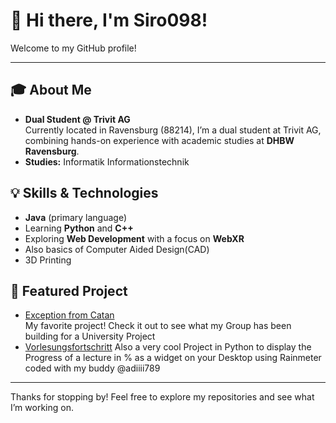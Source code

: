 # 👋 Hi there, I'm Siro098!

Welcome to my GitHub profile!

---

## 🎓 About Me
- **Dual Student @ Trivit AG**  
  Currently located in Ravensburg (88214), I’m a dual student at Trivit AG, combining hands-on experience with academic studies at **DHBW Ravensburg**.  
- **Studies:** Informatik Informationstechnik

## 💡 Skills & Technologies
- **Java** (primary language)
- Learning **Python** and **C++**
- Exploring **Web Development** with a focus on **WebXR**
- Also basics of Computer Aided Design(CAD)
- 3D Printing

## 🚀 Featured Project
- [Exception from Catan](https://github.com/Siro098/Exception-from-Catan)  
  My favorite project! Check it out to see what my Group has been building for a University Project
- [Vorlesungsfortschritt](https://github.com/Siro098/Vorlesungsfortschritt)
  Also a very cool Project in Python to display the Progress of a lecture in % as a widget on your
  Desktop using Rainmeter coded with my buddy @adiiii789

---

Thanks for stopping by! Feel free to explore my repositories and see what I’m working on.
